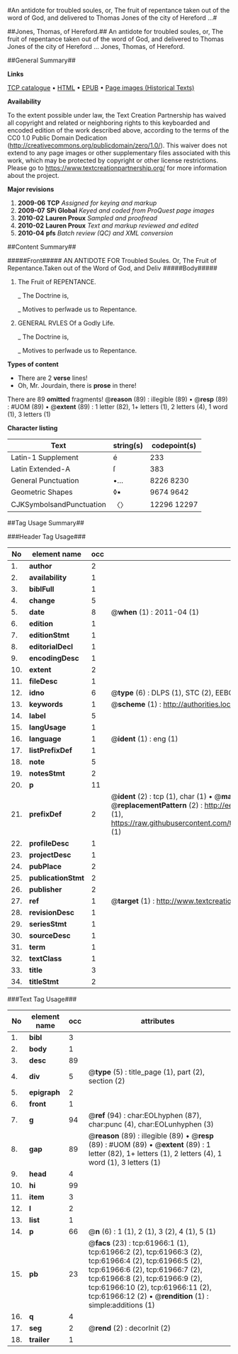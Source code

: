 #An antidote for troubled soules, or, The fruit of repentance taken out of the word of God, and delivered to Thomas Jones of the city of Hereford ...#

##Jones, Thomas, of Hereford.##
An antidote for troubled soules, or, The fruit of repentance taken out of the word of God, and delivered to Thomas Jones of the city of Hereford ...
Jones, Thomas, of Hereford.

##General Summary##

**Links**

[TCP catalogue](http://www.ota.ox.ac.uk/tcp/)  • 
[HTML](http://tei.it.ox.ac.uk/tcp/Texts-HTML/free/A47/A47079.html)  • 
[EPUB](http://tei.it.ox.ac.uk/tcp/Texts-EPUB/free/A47/A47079.epub) • 
[Page images (Historical Texts)](https://historicaltexts.jisc.ac.uk/eebo-12431296e)

**Availability**

To the extent possible under law, the Text Creation Partnership has waived all copyright and related or neighboring rights to this keyboarded and encoded edition of the work described above, according to the terms of the CC0 1.0 Public Domain Dedication (http://creativecommons.org/publicdomain/zero/1.0/). This waiver does not extend to any page images or other supplementary files associated with this work, which may be protected by copyright or other license restrictions. Please go to https://www.textcreationpartnership.org/ for more information about the project.

**Major revisions**

1. __2009-06__ __TCP__ *Assigned for keying and markup*
1. __2009-07__ __SPi Global__ *Keyed and coded from ProQuest page images*
1. __2010-02__ __Lauren Proux__ *Sampled and proofread*
1. __2010-02__ __Lauren Proux__ *Text and markup reviewed and edited*
1. __2010-04__ __pfs__ *Batch review (QC) and XML conversion*

##Content Summary##

#####Front#####
AN ANTIDOTE FOR Troubled Soules. Or, The Fruit of Repentance.Taken out of the Word of God, and Deliv
#####Body#####

1. The Fruit of REPENTANCE.

    _ The Doctrine is,

    _ Motives to perſwade us to Repentance.

1. GENERAL RVLES Of a Godly Life.

    _ The Doctrine is,

    _ Motives to perſwade us to Repentance.

**Types of content**

  * There are 2 **verse** lines!
  * Oh, Mr. Jourdain, there is **prose** in there!

There are 89 **omitted** fragments! 
 @__reason__ (89) : illegible (89)  •  @__resp__ (89) : #UOM (89)  •  @__extent__ (89) : 1 letter (82), 1+ letters (1), 2 letters (4), 1 word (1), 3 letters (1)

**Character listing**


|Text|string(s)|codepoint(s)|
|---|---|---|
|Latin-1 Supplement|é|233|
|Latin Extended-A|ſ|383|
|General Punctuation|•…|8226 8230|
|Geometric Shapes|◊▪|9674 9642|
|CJKSymbolsandPunctuation|〈〉|12296 12297|

##Tag Usage Summary##

###Header Tag Usage###

|No|element name|occ|attributes|
|---|---|---|---|
|1.|__author__|2||
|2.|__availability__|1||
|3.|__biblFull__|1||
|4.|__change__|5||
|5.|__date__|8| @__when__ (1) : 2011-04 (1)|
|6.|__edition__|1||
|7.|__editionStmt__|1||
|8.|__editorialDecl__|1||
|9.|__encodingDesc__|1||
|10.|__extent__|2||
|11.|__fileDesc__|1||
|12.|__idno__|6| @__type__ (6) : DLPS (1), STC (2), EEBO-CITATION (1), OCLC (1), VID (1)|
|13.|__keywords__|1| @__scheme__ (1) : http://authorities.loc.gov/ (1)|
|14.|__label__|5||
|15.|__langUsage__|1||
|16.|__language__|1| @__ident__ (1) : eng (1)|
|17.|__listPrefixDef__|1||
|18.|__note__|5||
|19.|__notesStmt__|2||
|20.|__p__|11||
|21.|__prefixDef__|2| @__ident__ (2) : tcp (1), char (1)  •  @__matchPattern__ (2) : ([0-9\-]+):([0-9IVX]+) (1), (.+) (1)  •  @__replacementPattern__ (2) : http://eebo.chadwyck.com/downloadtiff?vid=$1&page=$2 (1), https://raw.githubusercontent.com/textcreationpartnership/Texts/master/tcpchars.xml#$1 (1)|
|22.|__profileDesc__|1||
|23.|__projectDesc__|1||
|24.|__pubPlace__|2||
|25.|__publicationStmt__|2||
|26.|__publisher__|2||
|27.|__ref__|1| @__target__ (1) : http://www.textcreationpartnership.org/docs/. (1)|
|28.|__revisionDesc__|1||
|29.|__seriesStmt__|1||
|30.|__sourceDesc__|1||
|31.|__term__|1||
|32.|__textClass__|1||
|33.|__title__|3||
|34.|__titleStmt__|2||


###Text Tag Usage###

|No|element name|occ|attributes|
|---|---|---|---|
|1.|__bibl__|3||
|2.|__body__|1||
|3.|__desc__|89||
|4.|__div__|5| @__type__ (5) : title_page (1), part (2), section (2)|
|5.|__epigraph__|2||
|6.|__front__|1||
|7.|__g__|94| @__ref__ (94) : char:EOLhyphen (87), char:punc (4), char:EOLunhyphen (3)|
|8.|__gap__|89| @__reason__ (89) : illegible (89)  •  @__resp__ (89) : #UOM (89)  •  @__extent__ (89) : 1 letter (82), 1+ letters (1), 2 letters (4), 1 word (1), 3 letters (1)|
|9.|__head__|4||
|10.|__hi__|99||
|11.|__item__|3||
|12.|__l__|2||
|13.|__list__|1||
|14.|__p__|66| @__n__ (6) : 1 (1), 2 (1), 3 (2), 4 (1), 5 (1)|
|15.|__pb__|23| @__facs__ (23) : tcp:61966:1 (1), tcp:61966:2 (2), tcp:61966:3 (2), tcp:61966:4 (2), tcp:61966:5 (2), tcp:61966:6 (2), tcp:61966:7 (2), tcp:61966:8 (2), tcp:61966:9 (2), tcp:61966:10 (2), tcp:61966:11 (2), tcp:61966:12 (2)  •  @__rendition__ (1) : simple:additions (1)|
|16.|__q__|4||
|17.|__seg__|2| @__rend__ (2) : decorInit (2)|
|18.|__trailer__|1||
